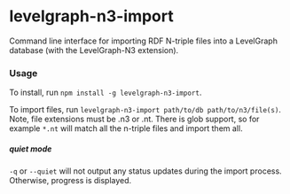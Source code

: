 # levelgraph-n3-import

Command line interface for importing RDF N-triple files into a LevelGraph database (with the LevelGraph-N3 extension).

### Usage

To install, run `npm install -g levelgraph-n3-import`.

To import files, run `levelgraph-n3-import path/to/db path/to/n3/file(s)`. Note, file extensions must be .n3 or .nt. There is glob support, so for example `*.nt` will match all the n-triple files and import them all.

##### quiet mode

`-q` or `--quiet` will not output any status updates during the import process. Otherwise, progress is displayed.